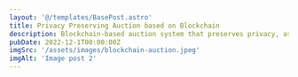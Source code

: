 ```yaml
---
layout: '@/templates/BasePost.astro'
title: Privacy Preserving Auction based on Blockchain
description: Blockchain-based auction system that preserves privacy, as well as reducing the auction costs by 70%.
pubDate: 2022-12-1T00:00:00Z
imgSrc: '/assets/images/blockchain-auction.jpeg'
imgAlt: 'Image post 2'
---
```


